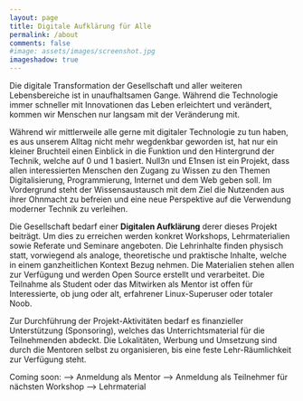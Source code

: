 ```yaml
---
layout: page
title: Digitale Aufklärung für Alle 
permalink: /about
comments: false
#image: assets/images/screenshot.jpg
imageshadow: true
---
```


Die digitale Transformation der Gesellschaft und aller weiteren Lebensbereiche ist in
unaufhaltsamen Gange. Während die Technologie immer schneller mit Innovationen das
Leben erleichtert und verändert, kommen wir Menschen nur langsam mit der Veränderung
mit.

Während wir mittlerweile alle gerne mit digitaler Technologie zu tun haben, es aus unserem
Alltag nicht mehr wegdenkbar geworden ist, hat nur ein kleiner Bruchteil einen Einblick in
die Funktion und den Hintergrund der Technik, welche auf 0 und 1 basiert.
<span class="branding">Null3n und E1nsen</span> ist ein Projekt, dass allen interessierten Menschen den Zugang zu
Wissen zu den Themen Digitalisierung, Programmierung, Internet und dem Web geben soll.
Im Vordergrund steht der Wissensaustausch mit dem Ziel die Nutzenden aus ihrer
Ohnmacht zu befreien und eine neue Perspektive auf die Verwendung moderner Technik zu
verleihen.

Die Gesellschaft bedarf einer <b>Digitalen Aufklärung</b> derer dieses Projekt beiträgt. Um dies zu erreichen werden konkret Workshops, Lehrmaterialien sowie Referate und Seminare angeboten. Die Lehrinhalte finden physisch statt, vorwiegend als analoge, theoretische und praktische Inhalte, welche in einem ganzheitlichen Kontext Bezug nehmen. Die Materialien stehen allen zur Verfügung und werden Open Source erstellt und verarbeitet. Die Teilnahme als Student oder das Mitwirken als Mentor ist offen für Interessierte, ob jung oder alt, erfahrener Linux-Superuser oder totaler Noob.

Zur Durchführung der Projekt-Aktivitäten bedarf es finanzieller Unterstützung (Sponsoring), welches das Unterrichtsmaterial für die Teilnehmenden abdeckt. Die Lokalitäten, Werbung und Umsetzung sind durch die Mentoren selbst zu organisieren, bis eine feste Lehr-Räumlichkeit zur Verfügung steht.

Coming soon:
--> Anmeldung als Mentor
--> Anmeldung als Teilnehmer für nächsten Workshop
--> Lehrmaterial


